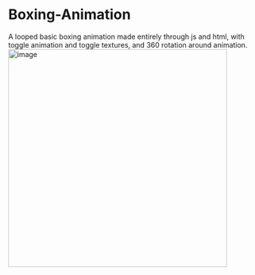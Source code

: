 # Boxing-Animation
A looped basic boxing animation made entirely through js and html, with toggle animation and toggle textures, and 360 rotation around animation.
<img width="440" alt="image" src="https://github.com/Shah-SyedNumair/Boxing-Animation/assets/77288364/78f4f261-4d10-4323-b8b8-26e3c6452cfb">
